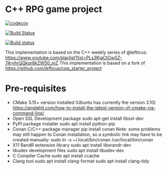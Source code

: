 # C++ RPG game project

[![codecov](https://codecov.io/gh/lefticus/cpp_weekly_game_project/branch/master/graph/badge.svg)](https://codecov.io/gh/lefticus/cpp_weekly_game_project)

[![Build Status](https://travis-ci.org/lefticus/cpp_weekly_game_project.svg?branch=master)](https://travis-ci.org/lefticus/cpp_weekly_game_project)

[![Build status](https://ci.appveyor.com/api/projects/status/ro4lbfoa7n0sy74c/branch/master?svg=true)](https://ci.appveyor.com/project/lefticus/cpp-weekly-game-project/branch/master)

This implementation is based on the C++ weekly series of @lefticus: https://www.youtube.com/playlist?list=PLs3KjaCtOwSZ-74ryhrQQkqr8kZW50_mZ
This implementation is based on a fork of https://github.com/lefticus/cpp_starter_project

# Pre-requisites
- CMake 3.15+ version installed (Ubuntu has currently the version 3.10)
https://anglehit.com/how-to-install-the-latest-version-of-cmake-via-command-line/
- Open SSL Development package 
 sudo apt-get install libssl-dev
- PyPI package installer
sudo apt install python-pip
- Conan C/C++ package manager
pip install conan
Note: some problems may still happen to Conan installation, so a symbolic link may have to be created manually:
sudo ln -s ~/.local/bin/conan /usr/local/bin/conan
- X11 RandR extension library
sudo apt install libxrandr-dev
- libudev development files
sudo apt install libudev-dev
- C Compiler Cache
sudo apt install ccache
- Clang tool
sudo apt install clang-format
sudo apt install clang-tidy
